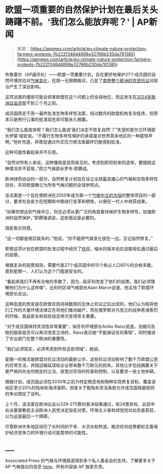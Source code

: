 <!--yml

category: 未分类

date: 2024-05-29 12:40:04

-->

# 欧盟一项重要的自然保护计划在最后关头踌躇不前。'我们怎么能放弃呢？' | AP新闻

> 来源：[https://apnews.com/article/eu-climate-nature-protection-farmers-protests-7b222f346d4898e32766b230da781385](https://apnews.com/article/eu-climate-nature-protection-farmers-protests-7b222f346d4898e32766b230da781385)

布鲁塞尔（AP通讯社）——欧盟一项重要计划，旨在更好地保护27个成员国的自然环境并应对[气候变化](https://apnews.com/hub/environment)，在周一无限期推迟，凸显了[席卷整个欧洲的农民抗议](https://apnews.com/article/europe-farmers-protests-eu-climate-elections-b6232dc455575f0dc941657fab528390)对政治产生了深远影响。

这项法案的僵局可能会损害欧盟在这个问题上的全球地位，而这发生在[2024年欧洲议会选举](https://apnews.com/eu-election-2024)不到三个月之前。

成员国原定于周一最终批准生物多样性法案，经过数月的欧盟机构复杂程序。但原本只是例行公事的批准现在却可能永久搁置。

“我们怎么能放弃呢？我们怎么能说‘我们决定不恢复自然’？”失望的爱尔兰环境部长伊蒙·瑞安说。“不履行生物多样性保护的承诺是对世界其余地区的一种震惊声明，”他补充道，并敦促通过外交压力使法案最终仍能得到批准。

这种可能性看起来并不乐观。

“显然对所有人来说，这种僵局是显而易见的。考虑到即将到来的选举，要摆脱这种情况并不容易，”荷兰气候部长罗布·耶腾说。

欧洲绿色协议的一部分，自然修复计划旨在设立全球最具雄心的气候和生物多样性目标，并将欧盟确立为所有气候问题的全球参照点。

该法案是一个旨在使欧洲在2050年成为第一个[气候中立的大陆](https://apnews.com/article/95d0381308164e7b867dd0e0d869bf15)的整体项目的一部分，要求社会各方在短期和中期进行变革和牺牲，以便在一代人中收获成果。

“如果你想达到气候中立，你还必须从更广泛的角度看待保护生物多样性，加强欧洲的自然保护，”耶腾强调说，这些倡议是必要的。

瑞安表示同意。

“这一切都是相互联系的，”他说。“你不能把气候变化放在一边，忘记自然修复。”

即使这项计划在欧盟的批准过程中经历了[坎坷](https://apnews.com/article/europe-climate-change-plan-nature-fcc04f4397ef373ba584a8112f18cee4)，缩水的版本也应该能轻松通过最后的投票。

根据复杂的投票规则，需要代表27个成员国中的15个和占人口65%的合格多数。直到星期一，人们认为这个门槛是安全的。

“看起来我们不再有合格的多数了，因为...匈牙利改变了他们的投票。我们必须理解他们为什么这样做”，比利时区域气候部长Alain Maron说道，他主持了欧盟环境部长会议。

这种态度的改变是在欧盟农民持续数周的无休止抗议之后出现的，他们认为指导他们工作的大量环境法律正在将他们推向破产，而在俄罗斯对乌克兰的战争愈演愈烈的时候，食品安全和自给自足再次变得至关重要。

“对于成员国保持灵活性非常重要”，匈牙利环境部长Aniko Raisz说道。当被问及她的国家是否可以再次改变立场时，Raisz表示她“不能保证任何事情”，同时强调了农业部门在整个欧洲的重要性。

“我们必须现实，必须考虑到所有这些领域”，她说。

星期一的推迟是欧盟对抗议活动的最新让步，这些抗议活动影响了数千万欧盟公民的日常生活，并因运输延误给企业带来数千万欧元的损失。其他让步包括搁置关于更严格的杀虫剂规定的立法，放宽对农场的检查和控制，以及要求一些土地休耕。

根据计划，成员国必须在2030年之前为特定栖息地和物种实现修复目标，覆盖该地区至少20%的陆地和海洋面积。但是关于豁免和灵活条款允许成员国规避规则的争论困扰了谈判。

上个月，该法案在欧洲议会以329-275票的表决结果通过，有24票弃权，此前中右派基督教民主派欧洲人民党决定投反对票。环保主义者和绿党则对此欣喜若狂，以为这是最后一个障碍。

尽管欧洲许多地区经历了长时间的干旱、大洪水和热浪，推迟任何投票都标志着保护经济竞争力的环境行动可能暂停的可能性。

## ___

Associated Press 的气候与环境报道得到多个私人基金会的支持。了解更多关于 AP 气候倡议的信息 [here](https://www.ap.org/press-releases/2022/ap-announces-sweeping-climate-journalism-initiative)。所有内容由 AP 独家负责。
